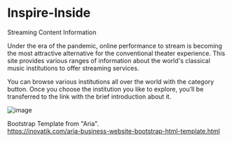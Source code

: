 # Inspire-Inside  
Streaming Content Information  

Under the era of the pandemic, online performance to stream is becoming the most attractive alternative for the conventional theater experience. This site provides various ranges of information about the world's classical music institutions to offer streaming services.  
  
You can browse various institutions all over the world with the category button. Once you choose the institution you like to explore, you’ll be transferred to the link with the brief introduction about it.  
  
![image](https://github.com/hantaeha/inspire-inside/blob/9e065a4cec7d03a6c56de98b97c2fb799242f387/01.jpg)  
  
Bootstrap Template from "Aria".  
https://inovatik.com/aria-business-website-bootstrap-html-template.html  
